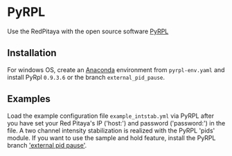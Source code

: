 PyRPL
===================
Use the RedPitaya with the open source software [PyRPL](https://github.com/lneuhaus/pyrpl)

Installation
--------------------
For windows OS, create  an [Anaconda](https://www.anaconda.com/) environment from  `pyrpl-env.yaml` and install PyRpl `0.9.3.6` or the branch `external_pid_pause`.  


Examples
--------------------

Load the example configuration file  `example_intstab.yml` via PyRPL after you have set your Red Pitaya's IP ('host:') and password ('password:') in the file. A two channel intensity stabilization is realized with the PyRPL 'pids' module. If you want to use the sample and hold feature, install the PyRPL branch ['external pid pause'](https://github.com/lneuhaus/pyrpl/tree/external_pid_pause).





